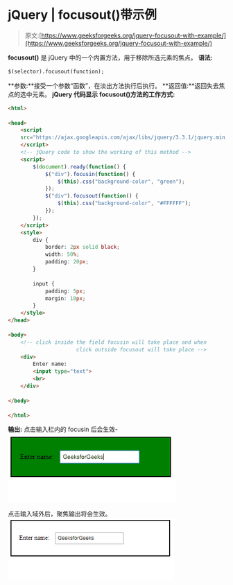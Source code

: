 # jQuery | focusout()带示例

> 原文:[https://www.geeksforgeeks.org/jquery-focusout-with-example/](https://www.geeksforgeeks.org/jquery-focusout-with-example/)

**focusout()** 是 jQuery 中的一个内置方法，用于移除所选元素的焦点。
**语法:**

```html
$(selector).focusout(function);

```

**参数:**接受一个参数“函数”，在淡出方法执行后执行。
**返回值:**返回失去焦点的选中元素。
**jQuery 代码显示 focusout()方法的工作方式:**

```html
<html>

<head>
    <script 
    src="https://ajax.googleapis.com/ajax/libs/jquery/3.3.1/jquery.min.js">
    </script>
    <!-- jQuery code to show the working of this method -->
    <script>
        $(document).ready(function() {
            $("div").focusin(function() {
                $(this).css("background-color", "green");
            });
            $("div").focusout(function() {
                $(this).css("background-color", "#FFFFFF");
            });
        });
    </script>
    <style>
        div {
            border: 2px solid black;
            width: 50%;
            padding: 20px;
        }

        input {
            padding: 5px;
            margin: 10px;
        }
    </style>
</head>

<body>
    <!-- click inside the field focusin will take place and when 
                      click outside focusout will take place -->
    <div>
        Enter name:
        <input type="text">
        <br>
    </div>

</body>

</html>
```

**输出:**
点击输入栏内的 focusin 后会生效-
![](img/fa1e224fab350ad2042ada97b798fe6f.png)

点击输入域外后，聚焦输出将会生效。
![](img/6a1388d8620cdbfda62944d3e3aceac7.png)